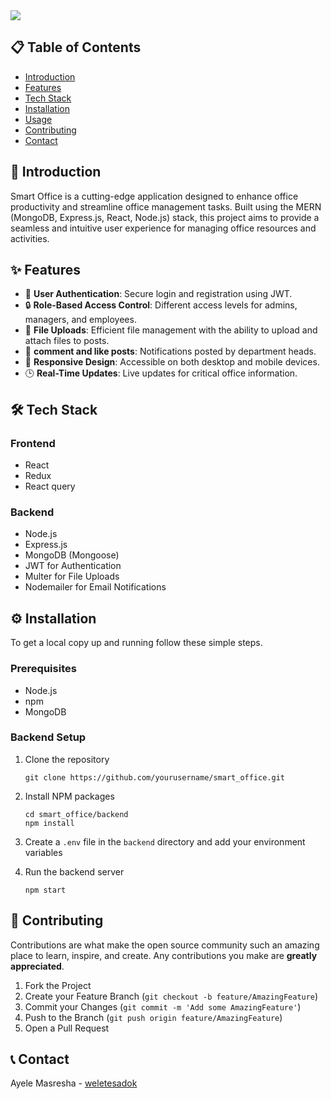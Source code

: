 <!DOCTYPE html>
<html lang="en">
<head>
  <meta charset="UTF-8">
  <meta name="viewport" content="width=device-width, initial-scale=1.0">
</head>
<body>
  <img src="https://images.unsplash.com/photo-1497215728101-856f4ea42174?q=80&w=1470&auto=format&fit=crop&ixlib=rb-4.0.3&ixid=M3wxMjA3fDB8MHxwaG90by1wYWdlfHx8fGVufDB8fHx8fA%3D%3D">

  <h2>📋 Table of Contents</h2>
  <ul>
    <li><a href="#introduction">Introduction</a></li>
    <li><a href="#features">Features</a></li>
    <li><a href="#tech-stack">Tech Stack</a></li>
    <li><a href="#installation">Installation</a></li>
    <li><a href="#usage">Usage</a></li>
    <li><a href="#contributing">Contributing</a></li>
    <li><a href="#contact">Contact</a></li>
  </ul>

  <h2 id="introduction">📝 Introduction</h2>
  <p>Smart Office is a cutting-edge application designed to enhance office productivity and streamline office management tasks. Built using the MERN (MongoDB, Express.js, React, Node.js) stack, this project aims to provide a seamless and intuitive user experience for managing office resources and activities.</p>

  <h2 id="features">✨ Features</h2>
  <ul>
    <li>🔐 <strong>User Authentication</strong>: Secure login and registration using JWT.</li>
    <li>🔒 <strong>Role-Based Access Control</strong>: Different access levels for admins, managers, and employees.</li>
    <li>📁 <strong>File Uploads</strong>: Efficient file management with the ability to upload and attach files to posts.</li>
    <li>📧 <strong>comment and like posts</strong>: Notifications posted by department heads.</li>
    <li>📱 <strong>Responsive Design</strong>: Accessible on both desktop and mobile devices.</li>
    <li>🕒 <strong>Real-Time Updates</strong>: Live updates for critical office information.</li>
  </ul>

  <h2 id="tech-stack">🛠 Tech Stack</h2>
  <h3>Frontend</h3>
  <ul>
    <li>React</li>
    <li>Redux</li>
    <li>React query</li>
  </ul>
  <h3>Backend</h3>
  <ul>
    <li>Node.js</li>
    <li>Express.js</li>
    <li>MongoDB (Mongoose)</li>
    <li>JWT for Authentication</li>
    <li>Multer for File Uploads</li>
    <li>Nodemailer for Email Notifications</li>
  </ul>

  <h2 id="installation">⚙️ Installation</h2>
  <p>To get a local copy up and running follow these simple steps.</p>

  <h3>Prerequisites</h3>
  <ul>
    <li>Node.js</li>
    <li>npm</li>
    <li>MongoDB</li>
  </ul>

  <h3>Backend Setup</h3>
  <ol>
    <li>
      <p>Clone the repository</p>
      <pre><code>git clone https://github.com/yourusername/smart_office.git</code></pre>
    </li>
    <li>
      <p>Install NPM packages</p>
      <pre><code>cd smart_office/backend
npm install</code></pre>
    </li>
    <li>
      <p>Create a <code>.env</code> file in the <code>backend</code> directory and add your environment variables</p>
    </li>
    <li>
      <p>Run the backend server</p>
      <pre><code>npm start</code></pre>
    </li>
  </ol>

  

  <h2 id="contributing">🤝 Contributing</h2>
  <p>Contributions are what make the open source community such an amazing place to learn, inspire, and create. Any contributions you make are <strong>greatly appreciated</strong>.</p>
  <ol>
    <li>Fork the Project</li>
    <li>Create your Feature Branch (<code>git checkout -b feature/AmazingFeature</code>)</li>
    <li>Commit your Changes (<code>git commit -m 'Add some AmazingFeature'</code>)</li>
    <li>Push to the Branch (<code>git push origin feature/AmazingFeature</code>)</li>
    <li>Open a Pull Request</li>
  </ol>

 

  <h2 id="contact">📞 Contact</h2>
  <p>Ayele Masresha - <a href="https://ayelemasresha.netlify.app">weletesadok</a></p>
 
</body>
</html>
